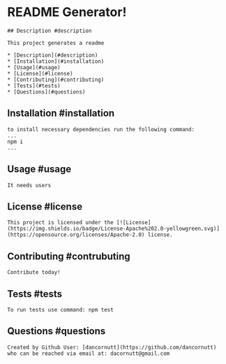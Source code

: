 # README Generator!

    ## Description #description

    This project generates a readme

    * [Description](#description)
    * [Installation](#installation)
    * [Usage](#usage)
    * [License](#license)
    * [Contributing](#contributing)
    * [Tests](#tests)
    * [Questions](#questions)
    
## Installation #installation

    to install necessary dependencies run the following command:
    ...
    npm i
    ...
## Usage #usage

    It needs users
## License #license

    This project is licensed under the [![License](https://img.shields.io/badge/License-Apache%202.0-yellowgreen.svg)](https://opensource.org/licenses/Apache-2.0) license.
## Contributing #contrubuting
    
    Contribute today!
## Tests #tests
    
    To run tests use command: npm test
## Questions #questions

    Created by Github User: [dancornutt](https://github.com/dancornutt) who can be reached via email at: dacornutt@gmail.com
    
